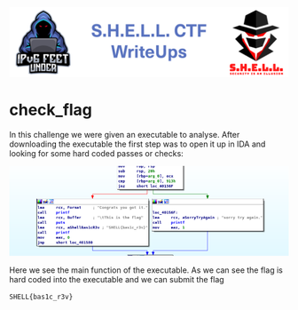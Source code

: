 ![S.H.E.L.L.CTF](../../banner.png)

# check_flag

In this challenge we were given an executable to analyse.
After downloading the executable the first step was to open it up in IDA and looking for some hard coded passes or checks:

![check_flag](check_flag.png)

Here we see the main function of the executable.
As we can see the flag is hard coded into the executable and we can submit the flag
```
SHELL{bas1c_r3v}
```
